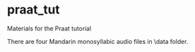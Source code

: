 # praat_tut
Materials for the Praat tutorial

There are four Mandarin monosyllabic audio files in \data folder.
